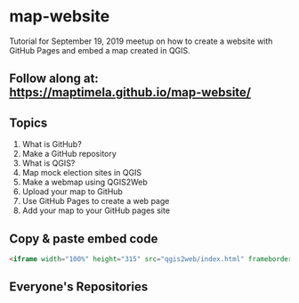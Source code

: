 # map-website
Tutorial for September 19, 2019 meetup on how to create a website with GitHub Pages and embed a map created in QGIS.

## Follow along at: https://maptimela.github.io/map-website/

## Topics
1. What is GitHub?
2. Make a GitHub repository
3. What is QGIS?
4. Map mock election sites in QGIS
5. Make a webmap using QGIS2Web
6. Upload your map to GitHub
7. Use GitHub Pages to create a web page
8. Add your map to your GitHub pages site

## Copy & paste embed code
```html
<iframe width="100%" height="315" src="qgis2web/index.html" frameborder="0" allowfullscreen></iframe>
```

## Everyone's Repositories
